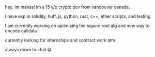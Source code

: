 hey, im manas! im a 15 y/o crypto dev from vancouver canada.

I have exp in solidity, huff, js, python, rust, c++, ether scripts, and testing

I am currently working on optimizing the sqaure root alg and new way to encode calldata

currently looking for internships and contract work atm

always down to chat 😁
<!---
baggri/baggri is a ✨ special ✨ repository because its `README.md` (this file) appears on your GitHub profile.
You can click the Preview link to take a look at your changes.
--->
